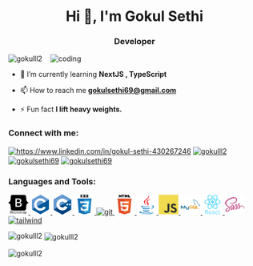 <h1 align="center">Hi 👋, I'm Gokul Sethi</h1>
<h3 align="center">Developer</h3>

<img align="right" alt="coding" width="420" src="https://media2.giphy.com/media/qgQUggAC3Pfv687qPC/giphy.gif?cid=ecf05e4771115cjz5en0zsiltcgta2oj2m42d617ddl797aa&ep=v1_gifs_search&rid=giphy.gif&ct=g">
<p align="left"> <img src="https://komarev.com/ghpvc/?username=gokulll2&label=Profile%20views&color=0e75b6&style=flat" alt="gokulll2" /> </p>

- 🌱 I’m currently learning **NextJS , TypeScript**

- 📫 How to reach me **gokulsethi69@gmail.com**

- ⚡ Fun fact **I lift heavy weights.**

<h3 align="left">Connect with me:</h3>
<p align="left">
<a href="https://linkedin.com/in/https://www.linkedin.com/in/gokul-sethi-430267246" target="blank"><img align="center" src="https://raw.githubusercontent.com/rahuldkjain/github-profile-readme-generator/master/src/images/icons/Social/linked-in-alt.svg" alt="https://www.linkedin.com/in/gokul-sethi-430267246" height="30" width="40" /></a>
<a href="https://www.codechef.com/users/gokulll2" target="blank"><img align="center" src="https://cdn.jsdelivr.net/npm/simple-icons@3.1.0/icons/codechef.svg" alt="gokulll2" height="30" width="40" /></a>
<a href="https://www.leetcode.com/gokulsethi69" target="blank"><img align="center" src="https://raw.githubusercontent.com/rahuldkjain/github-profile-readme-generator/master/src/images/icons/Social/leet-code.svg" alt="gokulsethi69" height="30" width="40" /></a>
<a href="https://auth.geeksforgeeks.org/user/gokulsethi69" target="blank"><img align="center" src="https://raw.githubusercontent.com/rahuldkjain/github-profile-readme-generator/master/src/images/icons/Social/geeks-for-geeks.svg" alt="gokulsethi69" height="30" width="40" /></a>
</p>

<h3 align="left">Languages and Tools:</h3>
<p align="left"> <a href="https://getbootstrap.com" target="_blank" rel="noreferrer"> <img src="https://raw.githubusercontent.com/devicons/devicon/master/icons/bootstrap/bootstrap-plain-wordmark.svg" alt="bootstrap" width="40" height="40"/> </a> <a href="https://www.cprogramming.com/" target="_blank" rel="noreferrer"> <img src="https://raw.githubusercontent.com/devicons/devicon/master/icons/c/c-original.svg" alt="c" width="40" height="40"/> </a> <a href="https://www.w3schools.com/cpp/" target="_blank" rel="noreferrer"> <img src="https://raw.githubusercontent.com/devicons/devicon/master/icons/cplusplus/cplusplus-original.svg" alt="cplusplus" width="40" height="40"/> </a> <a href="https://www.w3schools.com/css/" target="_blank" rel="noreferrer"> <img src="https://raw.githubusercontent.com/devicons/devicon/master/icons/css3/css3-original-wordmark.svg" alt="css3" width="40" height="40"/> </a> <a href="https://git-scm.com/" target="_blank" rel="noreferrer"> <img src="https://www.vectorlogo.zone/logos/git-scm/git-scm-icon.svg" alt="git" width="40" height="40"/> </a> <a href="https://www.w3.org/html/" target="_blank" rel="noreferrer"> <img src="https://raw.githubusercontent.com/devicons/devicon/master/icons/html5/html5-original-wordmark.svg" alt="html5" width="40" height="40"/> </a> <a href="https://www.java.com" target="_blank" rel="noreferrer"> <img src="https://raw.githubusercontent.com/devicons/devicon/master/icons/java/java-original.svg" alt="java" width="40" height="40"/> </a> <a href="https://developer.mozilla.org/en-US/docs/Web/JavaScript" target="_blank" rel="noreferrer"> <img src="https://raw.githubusercontent.com/devicons/devicon/master/icons/javascript/javascript-original.svg" alt="javascript" width="40" height="40"/> </a> <a href="https://www.mysql.com/" target="_blank" rel="noreferrer"> <img src="https://raw.githubusercontent.com/devicons/devicon/master/icons/mysql/mysql-original-wordmark.svg" alt="mysql" width="40" height="40"/> </a> <a href="https://reactjs.org/" target="_blank" rel="noreferrer"> <img src="https://raw.githubusercontent.com/devicons/devicon/master/icons/react/react-original-wordmark.svg" alt="react" width="40" height="40"/> </a> <a href="https://sass-lang.com" target="_blank" rel="noreferrer"> <img src="https://raw.githubusercontent.com/devicons/devicon/master/icons/sass/sass-original.svg" alt="sass" width="40" height="40"/> </a> <a href="https://tailwindcss.com/" target="_blank" rel="noreferrer"> <img src="https://www.vectorlogo.zone/logos/tailwindcss/tailwindcss-icon.svg" alt="tailwind" width="40" height="40"/> </a> </p>

<p><img align="left" src="https://github-readme-stats.vercel.app/api/top-langs?username=gokulll2&show_icons=true&locale=en&layout=compact" alt="gokulll2" /></p>

<p>&nbsp;<img align="center" src="https://github-readme-stats.vercel.app/api?username=gokulll2&show_icons=true&locale=en" alt="gokulll2" /></p>

<p><img align="center" src="https://github-readme-streak-stats.herokuapp.com/?user=gokulll2&" alt="gokulll2" /></p>
